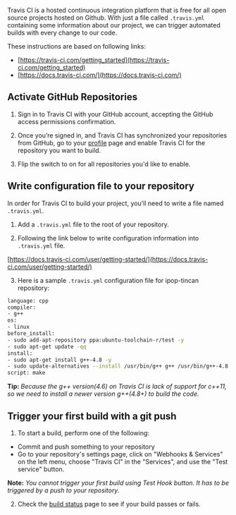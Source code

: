 Travis CI is a hosted continuous integration platform that is free for all open source projects hosted on Github. With just a file called `.travis.yml` containing some information about our project, we can trigger automated builds with every change to our code.

These instructions are based on following links:
* [https://travis-ci.com/getting_started](https://travis-ci.com/getting_started)
* [https://docs.travis-ci.com/](https://docs.travis-ci.com/)

## Activate GitHub Repositories
1.  Sign in to Travis CI with your GitHub account, accepting the GitHub access permissions confirmation.

2.  Once you’re signed in, and Travis CI has synchronized your repositories from GitHub, go to your [profile](https://travis-ci.com/profile) page and enable Travis CI for the repository you want to build.

3.  Flip the switch to on for all repositories you'd like to enable.


## Write configuration file to your repository
In order for Travis CI to build your project, you'll need to write a file named `.travis.yml`.

1.  Add a `.travis.yml` file to the root of your repository.

2.  Following the link below to write configuration information into `.travis.yml` file.

  [https://docs.travis-ci.com/user/getting-started/](https://docs.travis-ci.com/user/getting-started/)

3.  Here is a sample `.travis.yml` configuration file for ipop-tincan repository:
  ```bash
  language: cpp
  compiler:
  - g++
  os:
  - linux
  before_install:
  - sudo add-apt-repository ppa:ubuntu-toolchain-r/test -y
  - sudo apt-get update -qq
  install:
  - sudo apt-get install g++-4.8 -y
  - sudo update-alternatives --install /usr/bin/g++ g++ /usr/bin/g++-4.8 50
  script: make
  ```
  **Tip:** _Because the g++ version(4.6) on Travis CI is lack of support for c++11, so we need to install a newer version g++(4.8+) to build the code._


## Trigger your first build with a git push

1.  To start a build, perform one of the following:
  * Commit and push something to your repository
  * Go to your repository's settings page, click on "Webhooks & Services" on the left menu, choose "Travis CI" in the "Services", and use the "Test service" button.

  **Note:** _You cannot trigger your first build using Test Hook button. It has to be triggered by a push to your repository._


2.  Check the [build status](https://travis-ci.org/repositories) page to see if your build passes or fails.